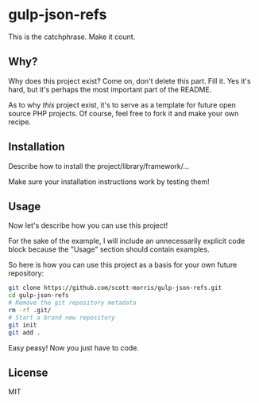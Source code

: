 # gulp-json-refs

This is the catchphrase. Make it count.

## Why?

Why does this project exist? Come on, don't delete this part. Fill it.
Yes it's hard, but it's perhaps the most important part of the README.

As to why *this* project exist, it's to serve as a template for future open
source PHP projects. Of course, feel free to fork it and make your own recipe.

## Installation

Describe how to install the project/library/framework/…

Make sure your installation instructions work by testing them!

## Usage

Now let's describe how you can use this project!

For the sake of the example, I will include an unnecessarily explicit code block
because the "Usage" section should contain examples.

So here is how you can use this project as a basis for your own future repository:

```bash
git clone https://github.com/scott-morris/gulp-json-refs.git
cd gulp-json-refs
# Remove the git repository metadata
rm -rf .git/
# Start a brand new repository
git init
git add .
```

Easy peasy! Now you just have to code.

## License

MIT